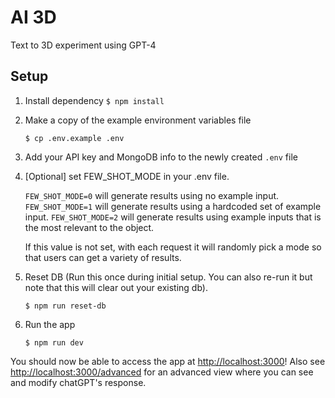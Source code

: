 # AI 3D

Text to 3D experiment using GPT-4

## Setup

1. Install dependency
   ```$ npm install```

2. Make a copy of the example environment variables file
   ```
   $ cp .env.example .env
   ```
   
3. Add your API key and MongoDB info to the newly created `.env` file

4. [Optional] set FEW_SHOT_MODE in your .env file.

   `FEW_SHOT_MODE=0` will generate results using no example input.
   `FEW_SHOT_MODE=1` will generate results using a hardcoded set of example input.
   `FEW_SHOT_MODE=2` will generate results using example inputs that is the most relevant to the object.
   
   If this value is not set, with each request it will randomly pick a mode so that users can get a variety of results.

5. Reset DB (Run this once during initial setup. You can also re-run it but note that this will clear out your existing db).
   ```
   $ npm run reset-db
   ```

6. Run the app
   ```
   $ npm run dev
   ```

You should now be able to access the app at [http://localhost:3000](http://localhost:3000)!
Also see [http://localhost:3000/advanced](http://localhost:3000/advanced) for an advanced view where you can see and modify chatGPT's response.
